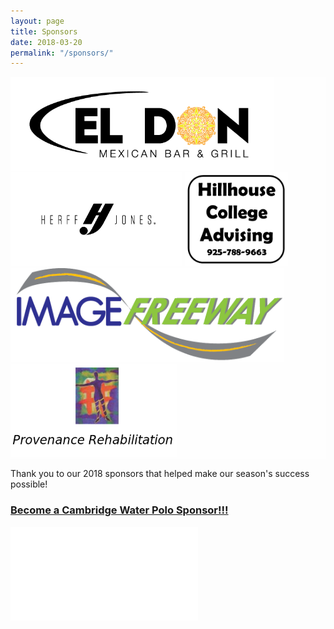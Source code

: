 ```yaml
---
layout: page
title: Sponsors
date: 2018-03-20
permalink: "/sponsors/"
---
```


<!-- <div class="row">
    
<img class="col-xs-4 mb-2 p-2" src="/assets/images/sponsors/el-don-color.jpg" height="150px"/>
<img class="col-xs-4 mb-2 p-2" src="/assets/images/sponsors/hj-color.jpg" height="150px"/>
<img class="col-xs-4 mb-2 p-2" src="/assets/images/sponsors/hillhouse.png" height="150px"/>
<img class="col-xs-4 mb-2 p-2" src="/assets/images/sponsors/image-freeway.png" height="150px"/>
<img class="col-xs-4 mb-2 p-2" src="/assets/images/sponsors/provenance.png" height="150px"/>

</div> -->
<div class="row rounded mt-2 mb-2" style="background-color: rgba(255, 255, 255, 0.8)">
    
<img class="col-xs-2 mb-2 p-2" src="/assets/images/sponsors/el-don-color-edited.png" height="150px"/>
<img class="col-xs-2 mb-2 p-2" src="/assets/images/sponsors/hj-color-edited.png" height="150px"/>
<img class="col-xs-2 mb-2 p-2" src="/assets/images/sponsors/hillhouse-edited.png" height="150px"/>
<img class="col-xs-2 mb-2 p-2" src="/assets/images/sponsors/image-freeway-edited.png" height="150px"/>
<img class="col-xs-2 mb-2 p-2" src="/assets/images/sponsors/provedance.png" height="150px"/>

</div>
<p class="mb-4">Thank you to our 2018 sponsors that helped make our season's success possible!</p>

<div class="text-center mt-4">

### [Become a Cambridge Water Polo Sponsor!!!](/assets/docs/CWP-Sponsor-Application-2018.pdf)

</div>

<div class="text-center mb-4">

<embed class="pdf-form" src="/assets/docs/CWP-Sponsor-Application-2018.pdf"/>

</div>
